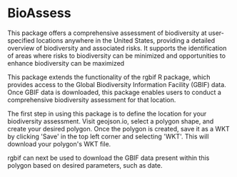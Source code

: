 # BioAssess

This package offers a comprehensive assessment of biodiversity at user-specified locations anywhere in the United States, providing a detailed overview of biodiversity and associated risks. It supports the identification of areas where risks to biodiversity can be minimized and opportunities to enhance biodiversity can be maximized

This package extends the functionality of the rgbif R package, which provides access to the Global Biodiversity Information Facility (GBIF) data. Once GBIF data is downloaded, this package enables users to conduct a comprehensive biodiversity assessment for that location.

The first step in using this package is to define the location for your biodiversity assessment. Visit geojson.io, select a polygon shape, and create your desired polygon. Once the polygon is created, save it as a WKT by clicking 'Save' in the top left corner and selecting 'WKT'. This will download your polygon's WKT file.

rgbif can next be used to download the GBIF data present within this polygon based on desired parameters, such as date. 

